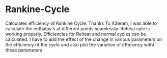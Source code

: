 # Rankine-Cycle
Calculates efficiency of Rankine Cycle.
Thanks To XSteam, I was able to calculate the enthalpy's at different points seamlessly.
Reheat cyle is working properly. Efficiencies for Reheat and normal cycles can be calculated.
I have to add the effect of the change in various parameters on the efficiency of the cycle and also plot the variation of efficiency witht these parameters.
